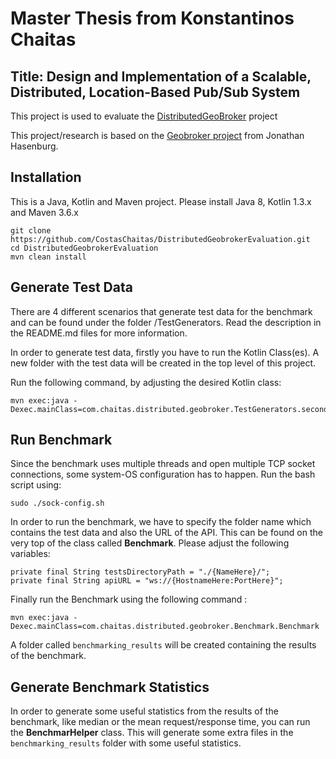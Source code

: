# Master Thesis from Konstantinos Chaitas
 
## Title: Design and Implementation of a Scalable, Distributed, Location-Based Pub/Sub System

This project is used to evaluate the [DistributedGeoBroker](https://github.com/CostasChaitas/DistributedGeobroker) project

This project/research is based on the [Geobroker project](https://github.com/MoeweX/geobroker) from Jonathan Hasenburg.

## Installation

This is a Java, Kotlin and Maven project. Please install Java 8, Kotlin 1.3.x and Maven 3.6.x

```
git clone https://github.com/CostasChaitas/DistributedGeobrokerEvaluation.git
cd DistributedGeobrokerEvaluation
mvn clean install
```

## Generate Test Data

There are 4 different scenarios that generate test data for the benchmark and can be found under the folder /TestGenerators. Read the description in the README.md files for more information.

In order to generate test data, firstly you have to run the Kotlin Class(es). A new folder with the test data will be created in the top level of this project.

Run the following command, by adjusting the desired Kotlin class: 
```
mvn exec:java -Dexec.mainClass=com.chaitas.distributed.geobroker.TestGenerators.second.OpenDataKt
```

## Run Benchmark

Since the benchmark uses multiple threads and open multiple TCP socket connections, some system-OS configuration has to happen. Run the bash script using:
```
sudo ./sock-config.sh
```

In order to run the benchmark, we have to specify the folder name which contains the test data and also the URL of the API. This can be found on the very top of the class called **Benchmark**. Please adjust the following variables:
```
private final String testsDirectoryPath = "./{NameHere}/";
private final String apiURL = "ws://{HostnameHere:PortHere}";
```

Finally run the Benchmark using the following command :
```
mvn exec:java -Dexec.mainClass=com.chaitas.distributed.geobroker.Benchmark.Benchmark
```

A folder called `benchmarking_results` will be created containing the results of the benchmark.

## Generate Benchmark Statistics

In order to generate some useful statistics from the results of the benchmark, like median or the mean request/response time, you can run the **BenchmarHelper** class. This will generate some extra files in the `benchmarking_results` folder with some useful statistics.
 



